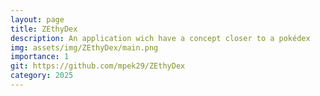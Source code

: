 ```yaml
---
layout: page
title: ZEthyDex
description: An application wich have a concept closer to a pokédex
img: assets/img/ZEthyDex/main.png
importance: 1
git: https://github.com/mpek29/ZEthyDex
category: 2025
---
```



